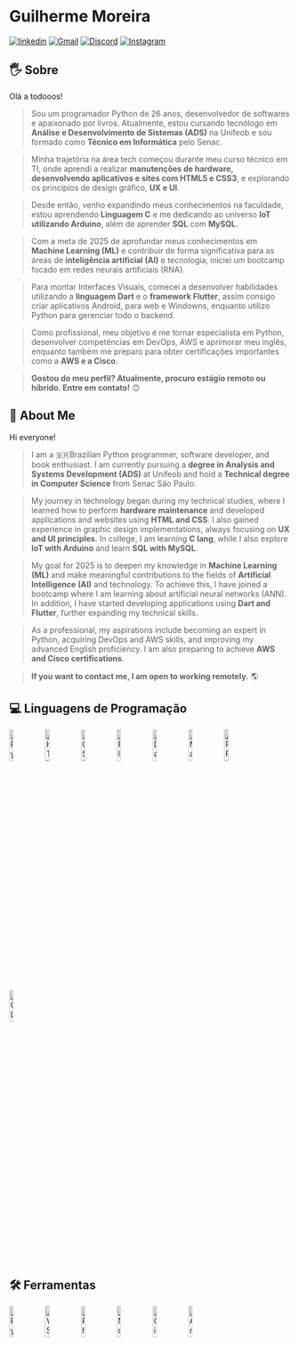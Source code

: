# Guilherme Moreira
[![linkedin](https://img.shields.io/badge/linkedin-000?style=for-the-badge&logo=linkedin&logoColor=white)](https://www.linkedin.com/in/gui-msilva/)
[![Gmail](https://img.shields.io/badge/Gmail-000?style=for-the-badge&logo=Gmail&logoColor=white)](mailto:gui.morushub@gmail.com)
[![Discord](https://img.shields.io/badge/Discord-000?style=for-the-badge&logo=discord&logoColor=white)](https://discord.com/users/slayerkitsune)
[![Instagram](https://img.shields.io/badge/Instagram-000?style=for-the-badge&logo=instagram&logoColor=white)](https://www.instagram.com/guimorus/)

## 🖐 Sobre

Olá a todooos!

> Sou um programador Python de 26 anos, desenvolvedor de softwares e apaixonado por livros. Atualmente, estou cursando tecnólogo em **Análise e Desenvolvimento de Sistemas (ADS)** na Unifeob e sou formado como **Técnico em Informática** pelo Senac.

> Minha trajetória na área tech começou durante meu curso técnico em TI, onde aprendi a realizar **manutenções de hardware, desenvolvendo aplicativos e sites com HTML5 e CSS3**, e explorando os princípios de design gráfico, **UX e UI**.

> Desde então, venho expandindo meus conhecimentos na faculdade, estou aprendendo **Linguagem C** e me dedicando ao universo **IoT utilizando Arduino**, além de aprender **SQL** com **MySQL**.

> Com a meta de 2025 de aprofundar meus conhecimentos em **Machine Learning (ML)** e contribuir de forma significativa para as áreas de **inteligência artificial (AI)** e tecnologia, iniciei um bootcamp focado em redes neurais artificiais (RNA).

> Para montar Interfaces Visuais, comecei a desenvolver habilidades utilizando a **linguagem Dart** e o **framework Flutter**, assim consigo criar aplicativos Android, para web e Windowns, enquanto utilizo Python para gerenciar todo o backend.

> Como profissional, meu objetivo é me tornar especialista em Python, desenvolver competências em DevOps, AWS e aprimorar meu inglês, enquanto também me preparo para obter certificações importantes como a **AWS e a Cisco**.

> **Gostou do meu perfil? Atualmente, procuro estágio remoto ou híbrido. Entre em contato!** 😊

## 💬 About Me

Hi everyone!

> I am a 🇧🇷Brazilian Python programmer, software developer, and book enthusiast. I am currently pursuing a **degree in Analysis and Systems Development (ADS)** at Unifeob and hold a **Technical degree in Computer Science** from Senac São Paulo.

> My journey in technology began during my technical studies, where I learned how to perform **hardware maintenance** and developed applications and websites using **HTML and CSS**. I also gained experience in graphic design implementations, always focusing on **UX and UI principles**. In college, I am learning **C lang**, while I also explore **IoT with Arduino** and learn **SQL with MySQL**.

> My goal for 2025 is to deepen my knowledge in **Machine Learning (ML)** and make meaningful contributions to the fields of **Artificial Intelligence (AI)** and technology. To achieve this, I have joined a bootcamp where I am learning about artificial neural networks (ANN). In addition, I have started developing applications using **Dart and Flutter**, further expanding my technical skills.

> As a professional, my aspirations include becoming an expert in Python, acquiring DevOps and AWS skills, and improving my advanced English proficiency. I am also preparing to achieve **AWS and Cisco certifications**.

> **If you want to contact me, I am open to working remotely.** 🌎

## 💻 Linguagens de Programação

<!-- Icones das linguagens -->
<div style="display: inline_block">
  <img alt="Python Flag" align="center" width=12% src="https://cdn.jsdelivr.net/gh/devicons/devicon@latest/icons/python/python-original-wordmark.svg">
  <img alt="HTML5 Flag" align="center" width=12% src="https://cdn.jsdelivr.net/gh/devicons/devicon@latest/icons/html5/html5-original-wordmark.svg">
  <img alt="CSS3 Flag" align="center" width=12% src="https://cdn.jsdelivr.net/gh/devicons/devicon@latest/icons/css3/css3-original-wordmark.svg">
  <img alt="Flutter Flag" align="center" width=12% src="https://cdn.jsdelivr.net/gh/devicons/devicon@latest/icons/flutter/flutter-original.svg">
  <img alt="Dart Flag" align="center" width=12% src="https://cdn.jsdelivr.net/gh/devicons/devicon@latest/icons/dart/dart-original-wordmark.svg">
  <img alt="Markdown Flag" align="center" width=12% src="https://cdn.jsdelivr.net/gh/devicons/devicon@latest/icons/markdown/markdown-original.svg">
  <img alt="R Flag" align="center" width=12% src="https://cdn.jsdelivr.net/gh/devicons/devicon@latest/icons/r/r-plain.svg">
  <img alt="C Lang Flag" align="center" width=12% src="https://cdn.jsdelivr.net/gh/devicons/devicon@latest/icons/c/c-original.svg">
</div>
<br>

## 🛠 Ferramentas

<!-- Icones das ferramentas -->
<div style="display: inline_block">
  <img alt="Pycharm Flag" align="center" width=12% src="https://cdn.jsdelivr.net/gh/devicons/devicon@latest/icons/pycharm/pycharm-original.svg">
  <img alt="VS Code Flag" align="center" width=12% src="https://cdn.jsdelivr.net/gh/devicons/devicon@latest/icons/vscode/vscode-original-wordmark.svg">
  <img alt="Photoshop Flag" align="center" width=12% src="https://cdn.jsdelivr.net/gh/devicons/devicon@latest/icons/photoshop/photoshop-original.svg">
  <img alt="Notion Flag" align="center" width=12% src="https://cdn.jsdelivr.net/gh/devicons/devicon@latest/icons/notion/notion-original.svg">
  <img alt="Git Flag" align="center" width=12% src="https://cdn.jsdelivr.net/gh/devicons/devicon@latest/icons/git/git-original-wordmark.svg">
  <img alt="Anaconda Flag" align="center" width=12% src="https://cdn.jsdelivr.net/gh/devicons/devicon@latest/icons/anaconda/anaconda-original-wordmark.svg">
</div>
